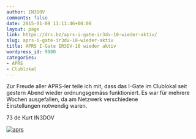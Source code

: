 ```yaml
---
author: IN3DOV
comments: false
date: 2015-01-09 11:11:46+00:00
layout: page
link: https://drc.bz/aprs-i-gate-ir3dv-10-wieder-aktiv/
slug: aprs-i-gate-ir3dv-10-wieder-aktiv
title: APRS I-Gate IR3DV-10 wieder aktiv
wordpress_id: 9980
categories:
- APRS
- Clublokal
---
```


Zur Freude aller APRS-ler teile ich mit, dass das I-Gate im Clublokal seit gestern Abend wieder ordnungsgemäss funktioniert. Es war für mehrere Wochen ausgefallen, da am Netzwerk verschiedene Einstellungen notwendig waren.

73 de Kurt IN3DOV

[![aprs](https://drc.bz/wp-content/uploads/2015/01/aprs-1024x694.jpg)](https://drc.bz/wp-content/uploads/2015/01/aprs.jpg)
